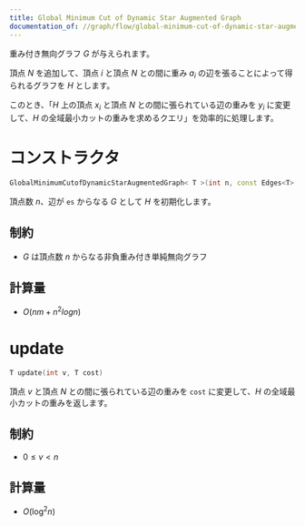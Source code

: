 ```yaml
---
title: Global Minimum Cut of Dynamic Star Augmented Graph
documentation_of: //graph/flow/global-minimum-cut-of-dynamic-star-augmented-graph.hpp
---
```


重み付き無向グラフ $G$ が与えられます。

頂点 $N$ を追加して、頂点 $i$ と頂点 $N$ との間に重み $a_i$ の辺を張ることによって得られるグラフを $H$ とします。

このとき、「$H$ 上の頂点 $x_i$ と頂点 $N$ との間に張られている辺の重みを $y_i$ に変更して、$H$ の全域最小カットの重みを求めるクエリ」を効率的に処理します。

# コンストラクタ

```cpp
GlobalMinimumCutofDynamicStarAugmentedGraph< T >(int n, const Edges<T> &es)
```

頂点数 $n$、辺が `es` からなる $G$ として $H$ を初期化します。

## 制約

- $G$ は頂点数 $n$ からなる非負重み付き単純無向グラフ

## 計算量

- $O(nm + n^2 log n)$

# update

```cpp
T update(int v, T cost)
```

頂点 $v$ と頂点 $N$ との間に張られている辺の重みを `cost` に変更して、$H$ の全域最小カットの重みを返します。

## 制約

- $0 \leq v \lt n$

## 計算量

- $O(\log^2 n)$

